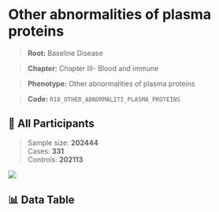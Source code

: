 # Other abnormalities of plasma proteins

> **Root:** Baseline Disease  

> **Chapter:** Chapter III- Blood and immune  

> **Phenotype:** Other abnormalities of plasma proteins  

> **Code:** `R18_OTHER_ABNORMALITI_PLASMA_PROTEINS`

## 🧪 All Participants  
> Sample size: **202444**  
> Cases: **331**  
> Controls: **202113**
<img src="/Sensitive/Figures/ALL/Incidence/R18_OTHER_ABNORMALITI_PLASMA_PROTEINS.png"/>

## 📊 Data Table
<CsvTableMRF src="/Sensitive/Data/ALL/Incidence/COX_R18_OTHER_ABNORMALITI_PLASMA_PROTEINS.csv"/>

